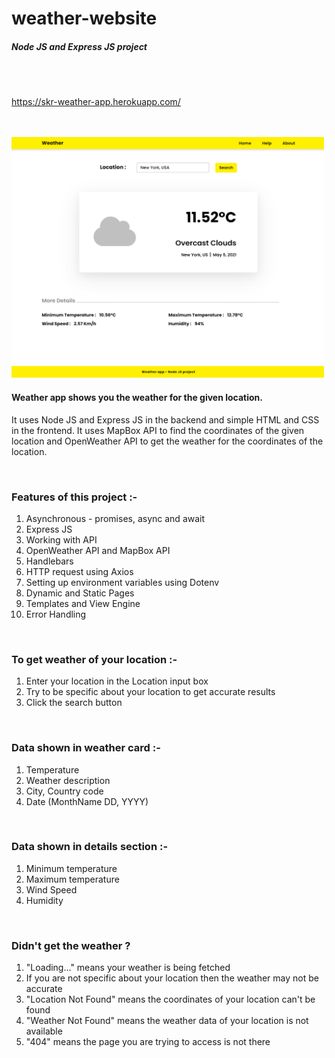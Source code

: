 # weather-website
##### Node JS and Express JS project

<br>
<br>

https://skr-weather-app.herokuapp.com/

<br>
<br>

<img src="./public/img/site-image.png" width="500">

<br>

#### Weather app shows you the weather for the given location. 
It uses Node JS and Express JS in the backend and simple HTML and CSS in the frontend. It uses MapBox API to find the coordinates of the given location and OpenWeather API to get the weather for the coordinates of the location.

<br>

### Features of this project :-
<ol>
  <li>Asynchronous - promises, async and await</li>
  <li>Express JS</li>
  <li>Working with API</li>
  <li>OpenWeather API and MapBox API</li>
  <li>Handlebars</li>
  <li>HTTP request using Axios</li>
  <li>Setting up environment variables using Dotenv</li>
  <li>Dynamic and Static Pages</li>
  <li>Templates and View Engine</li>
  <li>Error Handling</li>
</ol>

<br>

### To get weather of your location :-
<ol>
  <li>Enter your location in the Location input box</li>
  <li>Try to be specific about your location to get accurate results</li>
  <li>Click the search button</li>
</ol>

<br>

### Data shown in weather card :-
<ol>
  <li>Temperature</li>
  <li>Weather description</li>
  <li>City, Country code</li>
  <li>Date (MonthName DD, YYYY)</li>
</ol>

<br>

### Data shown in details section :-
<ol>
  <li>Minimum temperature</li>
  <li>Maximum temperature</li>
  <li>Wind Speed</li>
  <li>Humidity</li>
</ol>

<br>

### Didn't get the weather ?
<ol>
  <li>"Loading..." means your weather is being fetched</li>
  <li>If you are not specific about your location then the weather may not be accurate</li>
  <li>"Location Not Found" means the coordinates of your location can't be found</li>
  <li>"Weather Not Found" means the weather data of your location is not available</li>
  <li>"404" means the page you are trying to access is not there</li>
</ol>
